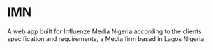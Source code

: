# IMN
A web app built for Influenze Media Nigeria according to the clients specification and requirements, a Media firm based in Lagos Nigeria.
